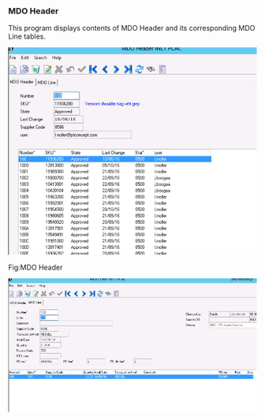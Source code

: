 ### MDO Header

This program displays contents of MDO Header and its corresponding MDO Line tables.

![](/assets/mdoheader.jpg)

Fig:MDO Header

![](/assets/mdolines.jpg)

